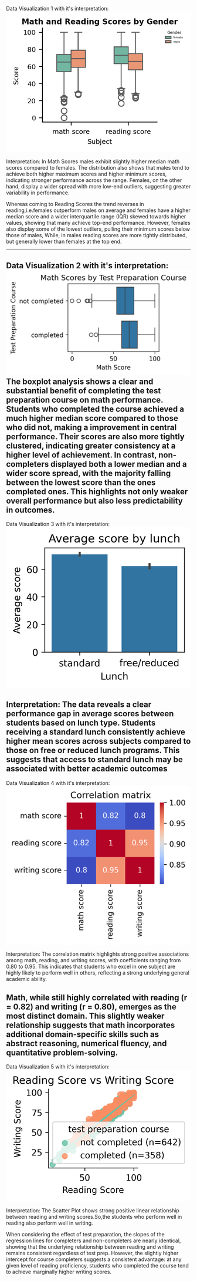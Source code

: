 Data Visualization 1 with it's interpretation: 
![Math and Reading Scores by Gender](../plots/V1.png)

Interpretation:
In Math Scores males exhibit slightly higher median math scores compared to females. The distribution also shows that males tend to achieve both higher maximum scores and higher minimum scores, indicating stronger performance across the range. Females, on the other hand, display a wider spread with more low-end outliers, suggesting greater variability in performance.

Whereas coming to Reading Scores the trend reverses in reading,i.e.females outperform males on average and females have a higher median score and a wider interquartile range (IQR) skewed towards higher values, showing that many achieve top-end performance. However, females also display some of the lowest outliers, pulling their minimum scores below those of males, While, in males reading scores are more tightly distributed, but generally lower than females at the top end.

--------------------------------
Data Visualization 2 with it's interpretation: 
![Math Scores by Test Preparation Course](../plots/V2.png)
The boxplot analysis shows a clear and substantial benefit of completing the test preparation course on math performance. Students who completed the course achieved a much higher median score compared to those who did not, making a improvement in central performance. Their scores are also more tightly clustered, indicating greater consistency at a higher level of achievement. In contrast, non-completers displayed both a lower median and a wider score spread, with the majority falling between the lowest score than the ones completed ones. This highlights not only weaker overall performance but also less predictability in outcomes.
--------------------------------
Data Visualization 3 with it's interpretation: 
![Average score by lunch](../plots/V3.png)

Interpretation: 
The data reveals a clear performance gap in average scores between students based on lunch type. Students receiving a standard lunch consistently achieve higher mean scores across subjects compared to those on free or reduced lunch programs. This suggests that access to standard lunch may be associated with better academic outcomes
--------------------------------
Data Visualization 4 with it's interpretation: 
![Correlation matrix](../plots/V4.png)

Interpretation: 
The correlation matrix highlights strong positive associations among math, reading, and writing scores, with coefficients ranging from 0.80 to 0.95. This indicates that students who excel in one subject are highly likely to perform well in others, reflecting a strong underlying general academic ability.

Math, while still highly correlated with reading (r = 0.82) and writing (r = 0.80), emerges as the most distinct domain. This slightly weaker relationship suggests that math incorporates additional domain-specific skills such as abstract reasoning, numerical fluency, and quantitative problem-solving.
--------------------------------
Data Visualization 5 with it's interpretation: 
![Reading Score vs Writing Score](../plots/V5.png)

Interpretation: 
The Scatter Plot shows strong positive linear relationship between reading and writing scores.So,the students who perform well in reading also perform well in writing.

When considering the effect of test preparation, the slopes of the regression lines for completers and non-completers are nearly identical, showing that the underlying relationship between reading and writing remains consistent regardless of test prep. However, the slightly higher intercept for course completers suggests a consistent advantage: at any given level of reading proficiency, students who completed the course tend to achieve marginally higher writing scores.
